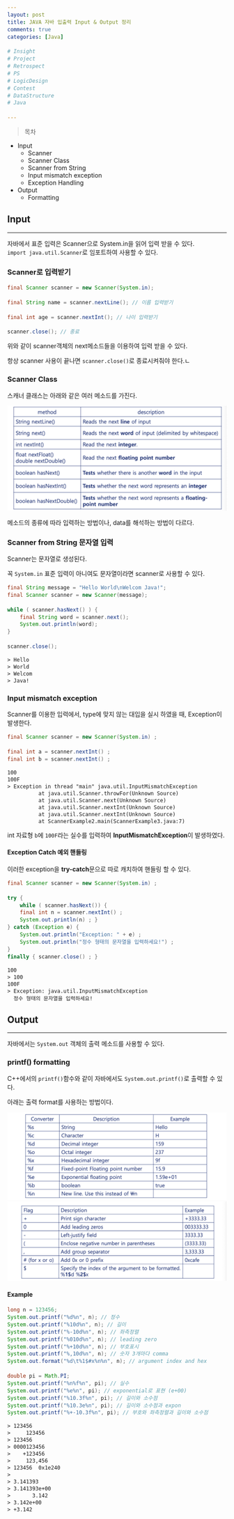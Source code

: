 ```yaml
---
layout: post
title: JAVA 자바 입출력 Input & Output 정리
comments: true
categories: [Java]

# Insight
# Project
# Retrospect
# PS
# LogicDesign
# Contest
# DataStructure
# Java

---
```



>목차
- Input
  - Scanner
  - Scanner Class
  - Scanner from String
  - Input mismatch exception
  - Exception Handling
- Output
  - Formatting

## Input
---
자바에서 표준 입력은 Scanner으로 System.in을 읽어 입력 받을 수 있다.  
`import java.util.Scanner`로 임포트하여 사용할 수 있다.

### Scanner로 입력받기

```java
final Scanner scanner = new Scanner(System.in); 

final String name = scanner.nextLine(); // 이름 입력받기

final int age = scanner.nextInt(); // 나이 입력받기
 
scanner.close(); // 종료
```

위와 같이 scanner객체의 next메소드들을 이용하여 입력 받을 수 있다.

항상 scanner 사용이 끝나면 `scanner.close()`로 종료시켜줘야 한다.ㄴ

### Scanner Class

스캐너 클래스는 아래와 같은 여러 메소드를 가진다.

![picture 5](../images/f794c3c83718c95157fcc5ab21a47500c828f25b9b231afdb82bbd328b7303b1.png)  

메소드의 종류에 따라 입력하는 방법이나, data를 해석하는 방법이 다르다.

### Scanner from String 문자열 입력

Scanner는 문자열로 생성된다.

꼭 `System.in` 표준 입력이 아니여도 문자열이라면 scanner로 사용할 수 있다.

```java
final String message = "Hello World\nWelcom Java!"; 
final Scanner scanner = new Scanner(message);

while ( scanner.hasNext() ) {
    final String word = scanner.next(); 
    System.out.println(word);
}

scanner.close();
```
```
> Hello
> World
> Welcom
> Java!
```

### Input mismatch exception

Scanner를 이용한 입력에서, type에 맞지 않는 대입을 실시 하였을 때, Exception이 발생한다.

```java
final Scanner scanner = new Scanner(System.in) ; 

final int a = scanner.nextInt() ;
final int b = scanner.nextInt() ;
```
```
100
100F
> Exception in thread "main" java.util.InputMismatchException
          at java.util.Scanner.throwFor(Unknown Source)
          at java.util.Scanner.next(Unknown Source)
          at java.util.Scanner.nextInt(Unknown Source)
          at java.util.Scanner.nextInt(Unknown Source)
          at ScannerExample2.main(ScannerExample3.java:7)
```
int 자료형 `b`에 `100F`라는 실수를 입력하여 **InputMismatchException**이 발생하였다.

#### Exception Catch 예외 핸들링

이러한 exception을 **try-catch**문으로 따로 캐치하여 핸들링 할 수 있다.

```java
final Scanner scanner = new Scanner(System.in) ; 

try {
    while ( scanner.hasNext()) {
    final int n = scanner.nextInt() ;
    System.out.println(n) ; }
} catch (Exception e) {
    System.out.println("Exception: " + e) ;
    System.out.println("정수 형태의 문자열을 입력하세요!") ;
}
finally { scanner.close() ; }
```
```
100
> 100
100F
> Exception: java.util.InputMismatchException 
  정수 형태의 문자열을 입력하세요!
```


## Output
---
자바에서는 `System.out` 객체의 출력 메소드를 사용할 수 있다.

### printf() formatting
C++에서의 `printf()`함수와 같이 자바에서도 `System.out.printf()`로 출력할 수 있다.

아래는 출력 format를 사용하는 방법이다.

![picture 6](../images/9183b51b6ccd2625347f0c411c2e878b5dcb9ca35b59dd37e78cd8a05571fe25.png)  
![picture 7](../images/c08b28f3f612516173d4a3539777a6d0185a7316fda5ef6d41d38435bc343a11.png)  


#### Example
  
```java
long n = 123456;
System.out.printf("%d%n", n); // 정수
System.out.printf("%10d%n", n); // 길이
System.out.printf("%-10d%n", n); // 좌측정렬
System.out.printf("%010d%n", n); // leading zero
System.out.printf("%+10d%n", n); // 부호표시
System.out.printf("%,10d%n", n); // 숫자 3개마다 comma
System.out.format("%d\t%1$#x%n%n", n); // argument index and hex

double pi = Math.PI;
System.out.printf("%n%f%n", pi); // 실수
System.out.printf("%e%n", pi); // exponential로 표현 (e+00)
System.out.printf("%10.3f%n", pi); // 길이와 소수점
System.out.printf("%10.3e%n", pi); // 길이와 소수점과 expon
System.out.printf("%+-10.3f%n", pi); // 부호와 좌측정렬과 길이와 소수점
```
```
> 123456
>     123456
> 123456    
> 0000123456
>    +123456
>     123,456
> 123456  0x1e240
> 
> 3.141393
> 3.141393e+00
>       3.142
> 3.142e+00  
> +3.142     
```